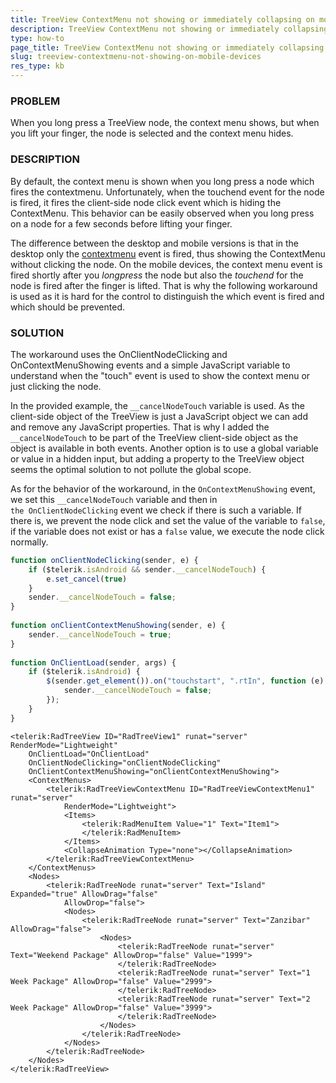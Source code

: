 ```yaml
---
title: TreeView ContextMenu not showing or immediately collapsing on mobile devices
description: TreeView ContextMenu not showing or immediately collapsing on mobile devices. Check it now!
type: how-to
page_title: TreeView ContextMenu not showing or immediately collapsing on mobile devices
slug: treeview-contextmenu-not-showing-on-mobile-devices
res_type: kb
---
```



### PROBLEM

When you long press a TreeView node, the context menu shows, but when you lift your finger, the node is selected and the context menu hides.

### DESCRIPTION

By default, the context menu is shown when you long press a node which fires the contextmenu. Unfortunately, when the touchend event for the node is fired, it fires the client-side node click event which is hiding the ContextMenu. This behavior can be easily observed when you long press on a node for a few seconds before lifting your finger.

The difference between the desktop and mobile versions is that in the desktop only the [contextmenu](https://developer.mozilla.org/en-US/docs/Web/Events/contextmenu) event is fired, thus showing the ContextMenu without clicking the node. On the mobile devices, the context menu event is fired shortly after you *longpress* the node but also the *touchend* for the node is fired after the finger is lifted. That is why the following workaround is used as it is hard for the control to distinguish the which event is fired and which should be prevented.

### SOLUTION

The workaround uses the OnClientNodeClicking and OnContextMenuShowing events and a simple JavaScript variable to understand when the "touch" event is used to show the context menu or just clicking the node.   
  
In the provided example, the `__cancelNodeTouch` variable is used. As the client-side object of the TreeView is just a JavaScript object we can add and remove any JavaScript properties. That is why I added the `__cancelNodeTouch` to be part of the TreeView client-side object as the object is available in both events. Another option is to use a global variable or value in a hidden input, but adding a property to the TreeView object seems the optimal solution to not pollute the global scope.   
  
As for the behavior of the workaround, in the `OnContextMenuShowing` event, we set this `__cancelNodeTouch` variable and then in `the OnClientNodeClicking` event we check if there is such a variable. If there is, we prevent the node click and set the value of the variable to `false`, if the variable does not exist or has a `false` value, we execute the node click normally.

````JavaScript
function onClientNodeClicking(sender, e) {
    if ($telerik.isAndroid && sender.__cancelNodeTouch) {
        e.set_cancel(true)
    }
    sender.__cancelNodeTouch = false;
}
  
function onClientContextMenuShowing(sender, e) {
    sender.__cancelNodeTouch = true;
}
  
function OnClientLoad(sender, args) {
    if ($telerik.isAndroid) {
        $(sender.get_element()).on("touchstart", ".rtIn", function (e) {
            sender.__cancelNodeTouch = false;
        });
    }
}
````

````ASP.NET
<telerik:RadTreeView ID="RadTreeView1" runat="server" RenderMode="Lightweight"
    OnClientLoad="OnClientLoad"
    OnClientNodeClicking="onClientNodeClicking"
    OnClientContextMenuShowing="onClientContextMenuShowing">
    <ContextMenus>
        <telerik:RadTreeViewContextMenu ID="RadTreeViewContextMenu1" runat="server"
            RenderMode="Lightweight">
            <Items>
                <telerik:RadMenuItem Value="1" Text="Item1">
                </telerik:RadMenuItem>                           
            </Items>
            <CollapseAnimation Type="none"></CollapseAnimation>
        </telerik:RadTreeViewContextMenu>
    </ContextMenus>
    <Nodes>
        <telerik:RadTreeNode runat="server" Text="Island" Expanded="true" AllowDrag="false"
            AllowDrop="false">
            <Nodes>
                <telerik:RadTreeNode runat="server" Text="Zanzibar" AllowDrag="false">
                    <Nodes>
                        <telerik:RadTreeNode runat="server" Text="Weekend Package" AllowDrop="false" Value="1999">
                        </telerik:RadTreeNode>
                        <telerik:RadTreeNode runat="server" Text="1 Week Package" AllowDrop="false" Value="2999">
                        </telerik:RadTreeNode>
                        <telerik:RadTreeNode runat="server" Text="2 Week Package" AllowDrop="false" Value="3999">
                        </telerik:RadTreeNode>
                    </Nodes>
                </telerik:RadTreeNode>
            </Nodes>
        </telerik:RadTreeNode>
    </Nodes>
</telerik:RadTreeView>
````




